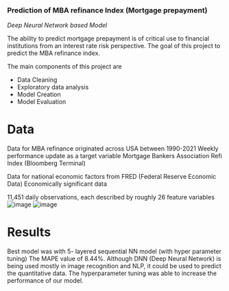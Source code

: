 
### Prediction of MBA refinance Index (Mortgage prepayment)
_Deep Neural Network based Model_


The ability to predict mortgage prepayment is of critical use to financial institutions from an interest rate risk perspective. The goal of this project to predict the MBA refinance index.



The main components of this project are 
* Data Cleaning 
* Exploratory data analysis 
* Model Creation 
* Model Evaluation 

# Data
Data for MBA refinance originated across USA between 1990-2021
Weekly performance update as a target variable
Mortgage Bankers Association Refi Index (Bloomberg Terminal)

Data for national economic factors from FRED (Federal Reserve Economic Data)
Economically significant data 

11,451 daily observations, each described by roughly 26 feature variables 
![image](https://user-images.githubusercontent.com/70984576/149645243-2dd8e08e-aa76-4aed-9c74-29f9e7c337e6.png)
![image](https://user-images.githubusercontent.com/70984576/149645157-648a9d4c-a127-4a84-a875-c08df49d6f7b.png)


# Results 

Best model was with 5- layered sequential NN model (with hyper parameter tuning)
The MAPE value of 8.44%. Although DNN (Deep Neural Network) is being used mostly in image recognition and NLP, it could be used to predict the quantitative data. The hyperparameter tuning was able to increase the performance of our model.
